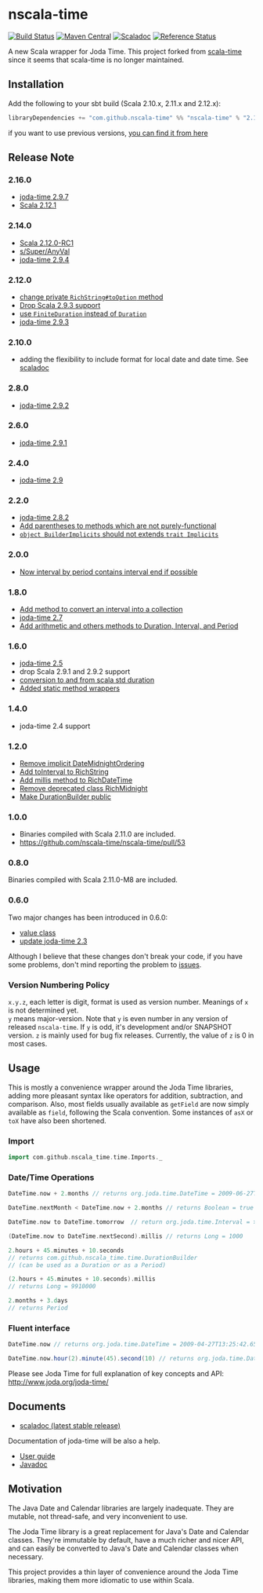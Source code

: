 # nscala-time
[![Build Status](https://travis-ci.org/nscala-time/nscala-time.svg?branch=master)](https://travis-ci.org/nscala-time/nscala-time)
[![Maven Central](https://maven-badges.herokuapp.com/maven-central/com.github.nscala-time/nscala-time_2.12/badge.svg)](https://maven-badges.herokuapp.com/maven-central/com.github.nscala-time/nscala-time_2.12)
[![Scaladoc](http://javadoc-badge.appspot.com/com.github.nscala-time/nscala-time_2.12.svg?label=scaladoc)](http://javadoc-badge.appspot.com/com.github.nscala-time/nscala-time_2.12/com/github/nscala_time/time/index.html?javadocio=true)
[![Reference Status](https://www.versioneye.com/java/com.github.nscala-time:nscala-time_2.11/reference_badge.svg?style=flat)](https://www.versioneye.com/java/com.github.nscala-time:nscala-time_2.11/references)

A new Scala wrapper for Joda Time.  This project forked from [scala-time](https://github.com/jorgeortiz85/scala-time/ "scala-time") since
it seems that scala-time is no longer maintained.


## Installation

Add the following to your sbt build (Scala 2.10.x, 2.11.x and 2.12.x):

```scala
libraryDependencies += "com.github.nscala-time" %% "nscala-time" % "2.17.0"
```

if you want to use previous versions, [you can find it from here](http://search.maven.org/#search%7Cga%7C1%7Cg%3A%22com.github.nscala-time%22)

## Release Note

### 2.16.0
* [joda-time 2.9.7](https://github.com/nscala-time/nscala-time/commit/7882d08833b5862fadb033cc158bcc37e038efe0)
* [Scala 2.12.1](https://github.com/nscala-time/nscala-time/commit/be6e4212c9a92e197ee4a660d006db45ea191e3f)

### 2.14.0
* [Scala 2.12.0-RC1](https://github.com/nscala-time/nscala-time/commit/5916ede4276e3bef76dc1f659afe8ce81d224837)
* [s/Super/AnyVal](https://github.com/nscala-time/nscala-time/commit/18267aaf85f98a4aa64aca1aace94268086dd630)
* [joda-time 2.9.4](https://github.com/nscala-time/nscala-time/commit/03a50ec26c5d81364abc97d77fbc31a08098d70f)

### 2.12.0
* [change private `RichString#toOption` method](https://github.com/nscala-time/nscala-time/pull/102)
* [Drop Scala 2.9.3 support](https://github.com/nscala-time/nscala-time/pull/104)
* [use `FiniteDuration` instead of `Duration`](https://github.com/nscala-time/nscala-time/pull/106)
* [joda-time 2.9.3](https://github.com/nscala-time/nscala-time/commit/f8b2caae3de2225ce)

### 2.10.0
* adding the flexibility to include format for local date and date time.  See [scaladoc](
https://oss.sonatype.org/service/local/repositories/releases/archive/com/github/nscala-time/nscala-time_2.11/2.10.0/nscala-time_2.11-2.10.0-javadoc.jar/!/index.html#com.github.nscala_time.time.RichString)

### 2.8.0
* [joda-time 2.9.2](https://github.com/nscala-time/nscala-time/commit/73a57beea4533311)

### 2.6.0
* [joda-time 2.9.1](https://github.com/nscala-time/nscala-time/commit/19b1cf4818c25b78fdff8d0)

### 2.4.0
* [joda-time 2.9](https://github.com/nscala-time/nscala-time/commit/d1bea9dfb7d96526f8c5eac0fd49cd993fc8c0a0)

### 2.2.0
* [joda-time 2.8.2](https://github.com/nscala-time/nscala-time/commit/b6db535005c25931f31ef637e98f1e19c0f02891)
* [Add parentheses to methods which are not purely-functional](https://github.com/nscala-time/nscala-time/pull/93)
* [`object BuilderImplicits` should not extends `trait Implicits`](https://github.com/nscala-time/nscala-time/pull/92)

### 2.0.0
* [Now interval by period contains interval end if possible](https://github.com/nscala-time/nscala-time/issues/83)

### 1.8.0
* [Add method to convert an interval into a collection](https://github.com/nscala-time/nscala-time/pull/79)
* [joda-time 2.7](https://github.com/nscala-time/nscala-time/commit/83fe9f09456d2fa2bf11790f58d17fe1a187a808)
* [Add arithmetic and others methods to Duration, Interval, and Period](https://github.com/nscala-time/nscala-time/pull/80)

### 1.6.0
* [joda-time 2.5](https://github.com/nscala-time/nscala-time/commit/944f048065a5fd0)
* drop Scala 2.9.1 and 2.9.2 support
* [conversion to and from scala std duration](https://github.com/nscala-time/nscala-time/pull/72)
* [Added static method wrappers](https://github.com/nscala-time/nscala-time/pull/74)

### 1.4.0
* joda-time 2.4 support

### 1.2.0

* [Remove implicit DateMidnightOrdering](https://github.com/nscala-time/nscala-time/pull/59)
* [Add toInterval to RichString](https://github.com/nscala-time/nscala-time/pull/60)
* [Add millis method to RichDateTime](https://github.com/nscala-time/nscala-time/pull/62)
* [Remove deprecated class RichMidnight](https://github.com/nscala-time/nscala-time/pull/63)
* [Make DurationBuilder public](https://github.com/nscala-time/nscala-time/pull/64)

### 1.0.0

* Binaries compiled with Scala 2.11.0 are included.
* <https://github.com/nscala-time/nscala-time/pull/53>

### 0.8.0

Binaries compiled with Scala 2.11.0-M8 are included.

### 0.6.0

Two major changes has been introduced in 0.6.0:

* [value class](https://github.com/nscala-time/nscala-time/issues/42)
* [update joda-time 2.3](https://github.com/nscala-time/nscala-time/issues/44)

Although I believe that these changes don't break your code, if you have some problems,
don't mind reporting the problem to [issues](https://github.com/nscala-time/nscala-time/issues).

### Version Numbering Policy

`x.y.z`, each letter is digit, format is used as version number.  Meanings of `x` is not determined yet.  
`y` means major-version.  Note that `y` is even number in any version of released `nscala-time`.  If `y` is odd, 
it's development and/or SNAPSHOT version.  `z` is mainly used for bug fix releases.  Currently, the value of `z` is 0
in most cases.

## Usage

This is mostly a convenience wrapper around the Joda Time libraries, adding
more pleasant syntax like operators for addition, subtraction, and comparison.
Also, most fields usually available as `getField` are now simply available as
`field`, following the Scala convention. Some instances of `asX` or `toX` have
also been shortened.


### Import
```scala
import com.github.nscala_time.time.Imports._
```


### Date/Time Operations
```scala
DateTime.now + 2.months // returns org.joda.time.DateTime = 2009-06-27T13:25:59.195-07:00

DateTime.nextMonth < DateTime.now + 2.months // returns Boolean = true

DateTime.now to DateTime.tomorrow  // return org.joda.time.Interval = > 2009-04-27T13:47:14.840/2009-04-28T13:47:14.840

(DateTime.now to DateTime.nextSecond).millis // returns Long = 1000

2.hours + 45.minutes + 10.seconds
// returns com.github.nscala_time.time.DurationBuilder
// (can be used as a Duration or as a Period)

(2.hours + 45.minutes + 10.seconds).millis
// returns Long = 9910000

2.months + 3.days
// returns Period
```


### Fluent interface
```scala
DateTime.now // returns org.joda.time.DateTime = 2009-04-27T13:25:42.659-07:00

DateTime.now.hour(2).minute(45).second(10) // returns org.joda.time.DateTime = 2009-04-27T02:45:10.313-07:00
```


Please see Joda Time for full explanation of key concepts and API:
http://www.joda.org/joda-time/

## Documents

 - [scaladoc (latest stable release)](http://javadoc-badge.appspot.com/com.github.nscala-time/nscala-time_2.12/com/github/nscala_time/time/index.html)

Documentation of joda-time will be also a help.
 - [User guide](http://www.joda.org/joda-time/userguide.html)
 - [Javadoc](http://www.joda.org/joda-time/apidocs/index.html)

## Motivation

The Java Date and Calendar libraries are largely inadequate. They are mutable, not thread-safe, and very inconvenient to use.

The Joda Time library is a great replacement for Java's Date and Calendar classes. They're immutable by default, have a much
richer and nicer API, and can easily be converted to Java's Date and Calendar classes when necessary.

This project provides a thin layer of convenience around the Joda Time libraries, making them more idiomatic to use within Scala.
